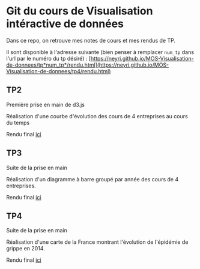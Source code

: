 # Git du cours de Visualisation intéractive de données

Dans ce repo, on retrouve mes notes de cours et mes rendus de TP.

Il sont disponible à l'adresse suivante (bien penser à remplacer `num_tp` dans l'url par le numéro du tp désiré) : [https://neyri.github.io/MOS-Visualisation-de-donnees/tp*num_tp*/rendu.html](https://neyri.github.io/MOS-Visualisation-de-donnees/tp4/rendu.html)

## TP2

Première prise en main de d3.js 

Réalisation d'une courbe d'évolution des cours de 4 entreprises au cours du temps

Rendu final [ici](https://neyri.github.io/MOS-Visualisation-de-donnees/tp2/rendu.html)



## TP3

Suite de la prise en main 

Réalisation d'un diagramme à barre groupé par année des cours de 4 entreprises.

Rendu final [ici](https://neyri.github.io/MOS-Visualisation-de-donnees/tp3/rendu.html)



## TP4

Suite de la prise en main 

Réalisation d'une carte de la France montrant l'évolution de l'épidémie de grippe en 2014.

Rendu final [ici](https://neyri.github.io/MOS-Visualisation-de-donnees/tp4/rendu.html)